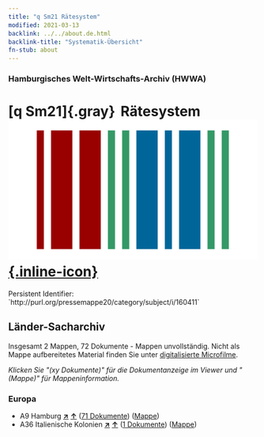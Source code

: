 ```yaml
---
title: "q Sm21 Rätesystem"
modified: 2021-03-13
backlink: ../../about.de.html
backlink-title: "Systematik-Übersicht"
fn-stub: about
---
```


### Hamburgisches Welt-Wirtschafts-Archiv (HWWA)

# [q Sm21]{.gray}&#8201; Rätesystem &#160; [![Wikidata](/images/Wikidata-logo.svg "Wikidata"){.inline-icon}](http://www.wikidata.org/entity/Q104711394)

<div class="hint">Persistent Identifier: `http://purl.org/pressemappe20/category/subject/i/160411`</div>







## Länder-Sacharchiv




Insgesamt 2 Mappen, 72 Dokumente - Mappen unvollständig.
Nicht als Mappe aufbereitetes Material finden Sie unter [digitalisierte Microfilme](/film/h1_sh.de.html).

_Klicken Sie "(xy Dokumente)" für die Dokumentanzeige im Viewer und "(Mappe)" für Mappeninformation._




### Europa

- A9 Hamburg [**&nearr;**](../../../geo/i/140905/about.de.html "Hamburg (alle Mappen)") [**&uarr;**](../../../geo/about.de.html#A9 "Ländersystematik") (<a href="https://pm20.zbw.eu/iiifview/folder/sh/140905,160411" title="über: Hamburg : Rätesystem" target="_blank">71 Dokumente</a>) ([Mappe](../../../../folder/sh/1409xx/140905/1604xx/160411/about.de.html))
- A36 Italienische Kolonien [**&nearr;**](../../../geo/i/141012/about.de.html "Italienische Kolonien (alle Mappen)") [**&uarr;**](../../../geo/about.de.html#A36 "Ländersystematik") (<a href="https://pm20.zbw.eu/iiifview/folder/sh/141012,160411" title="über: Italienische Kolonien : Rätesystem" target="_blank">1 Dokumente</a>) ([Mappe](../../../../folder/sh/1410xx/141012/1604xx/160411/about.de.html))








